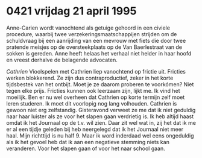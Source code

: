 # 0421 vrijdag 21 april 1995
Anne-Carien wordt vanochtend als getuige gehoord in een civiele procedure, waarbij twee verzekeringsmaatschappijen strijden om de schuldvraag bij een aanrijding van een mevrouw met fiets die door twee pratende meisjes op de oversteekplaats op de Van Baerlestraat van de sokken is gereden. Anne heeft helaas het verhaal niet helder in haar hoofd en vreest derhalve de belagende advocaten.

*Cathrien*
Vioolspelen met Cathrien liep vanochtend op frictie uit. Fricties werken blokkerend. Ze zijn dus contraproductief, zeker in het korte tijdsbestek van het ontbijt. Moet je ze daarom proberen te voorkómen? Niet tegen elke prijs. Fricties kunnen ook leerzaam zijn, lijkt me. Ik vind het moeilijk. Ben er nu wel overheen dat Cathrien op korte termijn zelf moet leren studeren. Ik moet dit voorlopig nog lang volhouden. Cathrien is gewoon niet erg zelfstandig. Gisteravond verweet ze me dat ik niet geduldig naar haar luister als ze voor het slapen gaan verdrietig is. Ik heb altijd haast omdat ik het Journaal op de t.v. wil zien. Daar zit wel wat in, zij het dat ik me er al een tijdje geleden bij heb neergelegd dat ik het Journaal niet meer haal. Mijn richttijd is nu half 9. Maar ik word inderdaad wel eens ongeduldig als ik het gevoel heb dat ik aan een negatieve stemming niets kan veranderen. Voor het slapen gaan of voor het naar school gaan.
